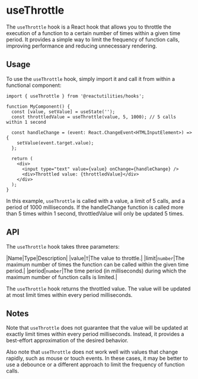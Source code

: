 # useThrottle

The `useThrottle` hook is a React hook that allows you to throttle the execution of a function to a certain number of times within a given time period. It provides a simple way to limit the frequency of function calls, improving performance and reducing unnecessary rendering.

## Usage

To use the `useThrottle` hook, simply import it and call it from within a functional component:

```tsx
import { useThrottle } from '@reactutilities/hooks';

function MyComponent() {
  const [value, setValue] = useState('');
  const throttledValue = useThrottle(value, 5, 1000); // 5 calls within 1 second

  const handleChange = (event: React.ChangeEvent<HTMLInputElement>) => {
    setValue(event.target.value);
  };

  return (
    <div>
      <input type="text" value={value} onChange={handleChange} />
      <div>Throttled value: {throttledValue}</div>
    </div>
  );
}
```

In this example, `useThrottle` is called with a value, a limit of 5 calls, and a period of 1000 milliseconds. If the handleChange function is called more than 5 times within 1 second, throttledValue will only be updated 5 times.

## API

The `useThrottle` hook takes three parameters:

|Name|Type|Description|
|value|`T`|The value to throttle.|
|limit|`number`|The maximum number of times the function can be called within the given time period.|
|period|`number`|The time period (in milliseconds) during which the maximum number of function calls is limited.|

The `useThrottle` hook returns the throttled value. The value will be updated at most limit times within every period milliseconds.

## Notes

Note that `useThrottle` does not guarantee that the value will be updated at exactly limit times within every period milliseconds. Instead, it provides a best-effort approximation of the desired behavior.

Also note that `useThrottle` does not work well with values that change rapidly, such as mouse or touch events. In these cases, it may be better to use a debounce or a different approach to limit the frequency of function calls.